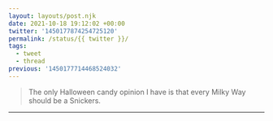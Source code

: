 ```yaml
---
layout: layouts/post.njk
date: 2021-10-18 19:12:02 +00:00
twitter: '1450177874254725120'
permalink: /status/{{ twitter }}/
tags: 
  - tweet
  - thread
previous: '1450177714468524032'
---
```


> The only Halloween candy opinion I have is that every Milky Way should be a Snickers.

---
